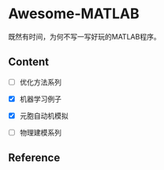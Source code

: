 # Awesome-MATLAB
既然有时间，为何不写一写好玩的MATLAB程序。

## Content
- [ ] 优化方法系列
- [x] 机器学习例子
- [x] 元胞自动机模拟
- [ ] 物理建模系列



## Reference

